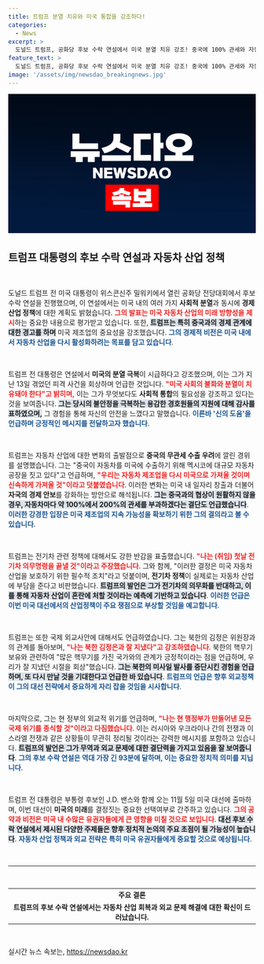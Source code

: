 ```yaml
---
title: 트럼프 분열 치유와 미국 통합을 강조하다!
categories:
  - News
excerpt: >
  도널드 트럼프, 공화당 후보 수락 연설에서 미국 분열 치유 강조! 중국에 100% 관세와 자동차 산업 재건, 김정은과의 관계에 대한 돌직구 발언까지, 그의 파격적인 계획이 충격을 주고 있다.
feature_text: >
  도널드 트럼프, 공화당 후보 수락 연설에서 미국 분열 치유 강조! 중국에 100% 관세와 자동차 산업 재건, 김정은과의 관계에 대한 돌직구 발언까지, 그의 파격적인 계획이 충격을 주고 있다.
image: '/assets/img/newsdao_breakingnews.jpg'
---
```


<p><img src="/assets/img/newsdao_breakingnews.jpg" alt="cryptoinkorea 속보" /></p>

<h2 data-ke-size="size26">트럼프 대통령의 후보 수락 연설과 자동차 산업 정책</h2>

<p data-ke-size="size16">&nbsp;</p>

<p>도널드 트럼프 전 미국 대통령이 위스콘신주 밀워키에서 열린 공화당 전당대회에서 후보 수락 연설을 진행했으며, 이 연설에서는 미국 내의 여러 가지 <strong>사회적 분열</strong>과 동시에 <strong>경제 산업 정책</strong>에 대한 계획도 밝혔습니다. <b><span style="color: #ee2323;">그의 발표는 미국 자동차 산업의 미래 방향성을 제시</span></b>하는 중요한 내용으로 평가받고 있습니다. 또한, <b><span style="background-color: #21538527;">트럼프는 특히 중국과의 경제 관계에 대한 경고를 하며</span></b> 미국 제조업의 중요성을 강조했습니다. <b><span style="color: #1a5490;">그의 경제적 비전은 미국 내에서 자동차 산업을 다시 활성화하려는 목표를 담고 있습니다</span></b>.</p>

<p data-ke-size="size16">&nbsp;</p>

<p>트럼프 전 대통령은 연설에서 <strong>미국의 분열 극복</strong>이 시급하다고 강조했으며, 이는 그가 지난 13일 겪었던 피격 사건을 회상하며 언급한 것입니다. <b><span style="color: #ee2323;">"미국 사회의 불화와 분열이 치유돼야 한다"고 밝히며,</span></b> 이는 그가 무엇보다도 <strong>사회적 통합</strong>의 필요성을 강조하고 있다는 것을 보여줍니다. <b><span style="background-color: #21538527;">그는 당시의 불안정을 극복하는 용감한 경호원들의 지원에 대해 감사를 표하였으며,</span></b> 그 경험을 통해 자신의 안전을 느꼈다고 말했습니다. <b><span style="color: #1a5490;">이른바 '신의 도움'을 언급하며 긍정적인 메시지를 전달하고자 했습니다</span></b>.</p>

<p data-ke-size="size16">&nbsp;</p>

<p>트럼프는 자동차 산업에 대한 변화의 출발점으로 <strong>중국의 무관세 수출 우려</strong>에 깔린 경위를 설명했습니다. 그는 "중국이 자동차를 미국에 수출하기 위해 멕시코에 대규모 자동차 공장을 짓고 있다"고 언급하며, <b><span style="color: #ee2323;">"우리는 자동차 제조업을 다시 미국으로 가져올 것이며 신속하게 가져올 것"이라고 덧붙였습니다</span></b>. 이러한 변화는 미국 내 일자리 창출과 더불어 <strong>자국의 경제 안보</strong>를 강화하는 방안으로 해석됩니다. <b><span style="background-color: #21538527;">그는 중국과의 협상이 원활하지 않을 경우, 자동차마다 약 100%에서 200%의 관세를 부과하겠다는 결단도 언급했습니다</span></b>. <b><span style="color: #1a5490;">이러한 강경한 입장은 미국 제조업의 지속 가능성을 확보하기 위한 그의 결의라고 볼 수 있습니다</span></b>.</p>

<p data-ke-size="size16">&nbsp;</p>

<p>트럼프는 전기차 관련 정책에 대해서도 강한 반감을 표출했습니다. <b><span style="color: #ee2323;">"나는 (취임) 첫날 전기차 의무명령을 끝낼 것"이라고 주장했습니다</span></b>. 그와 함께, "이러한 결정은 미국 자동차 산업을 보호하기 위한 필수적 조치"라고 덧붙이며, <strong>전기차 정책</strong>이 실제로는 자동차 산업에 부담을 준다고 비판했습니다. <b><span style="background-color: #21538527;">트럼프의 발언은 그가 전기차의 의무화를 반대하고, 이를 통해 자동차 산업이 혼란에 처할 것이라는 예측에 기반하고 있습니다</span></b>. <b><span style="color: #1a5490;">이러한 언급은 이번 미국 대선에서의 산업정책이 주요 쟁점으로 부상할 것임을 예고합니다</span></b>.</p>

<p data-ke-size="size16">&nbsp;</p>

<p>트럼프는 또한 국제 외교사안에 대해서도 언급하였습니다. 그는 북한의 김정은 위원장과의 관계를 돌아보며, <b><span style="color: #ee2323;">"나는 북한 김정은과 잘 지냈다"고 강조하였습니다</span></b>. 북한의 핵무기 보유와 관련하여 "많은 핵무기를 가진 국가와의 관계가 긍정적이라는 점을 언급하며, 우리가 잘 지냈던 시절을 회상"했습니다. <b><span style="background-color: #21538527;">그는 북한의 미사일 발사를 중단시킨 경험을 언급하며, 또 다시 만날 것을 기대한다고 언급한 바 있습니다</span></b>. <b><span style="color: #1a5490;">트럼프의 언급은 향후 외교정책이 그의 대선 전략에서 중요하게 자리 잡을 것임을 시사합니다</span></b>.</p>

<p data-ke-size="size16">&nbsp;</p>

<p>마지막으로, 그는 현 정부의 외교적 위기를 언급하며, <b><span style="color: #ee2323;">"나는 현 행정부가 만들어낸 모든 국제 위기를 종식할 것"이라고 다짐했습니다</span></b>. 이는 러시아와 우크라이나 간의 전쟁과 이스라엘 전쟁과 같은 상황들이 무관히 정리될 것이라는 강력한 메시지를 포함하고 있습니다. <b><span style="background-color: #21538527;">트럼프의 발언은 그가 무역과 외교 문제에 대한 결단력을 가지고 있음을 잘 보여줍니다</span></b>. <b><span style="color: #1a5490;">그의 후보 수락 연설은 역대 가장 긴 93분에 달하며, 이는 중요한 정치적 의미를 지닙니다</span></b>.</p>

<p data-ke-size="size16">&nbsp;</p>

<p>트럼프 전 대통령은 부통령 후보인 J.D. 밴스와 함께 오는 11월 5일 미국 대선에 출마하며, 이번 대선이 <strong>미국의 미래</strong>를 결정짓는 중요한 선택여부로 간주하고 있습니다. <b><span style="color: #ee2323;">그의 공약과 비전은 미국 내 수많은 유권자들에게 큰 영향을 미칠 것으로 보입니다</span></b>. <b><span style="background-color: #21538527;">대선 후보 수락 연설에서 제시된 다양한 주제들은 향후 정치적 논의의 주요 초점이 될 가능성이 높습니다</span></b>. <b><span style="color: #1a5490;">자동차 산업 정책과 외교 전략은 특히 미국 유권자들에게 중요할 것으로 예상됩니다</span></b>.</p>

<p data-ke-size="size16">&nbsp;</p>

<hr>

<p data-ke-size="size16">&nbsp;</p>

<table style="width: 100%;">
    <tr>
        <td style="text-align: center; height: 17px;"><b>주요 결론</b></td>
    </tr>
    <tr>
        <td style="text-align: center; height: 17px;"><b>트럼프의 후보 수락 연설에서는 자동차 산업 회복과 외교 문제 해결에 대한 확신이 드러났습니다.</b></td>
    </tr>
</table>

<p data-ke-size="size16">&nbsp;</p>
실시간 뉴스 속보는, <a href="https://newsdao.kr" rel="dofollow">https://newsdao.kr</a>


